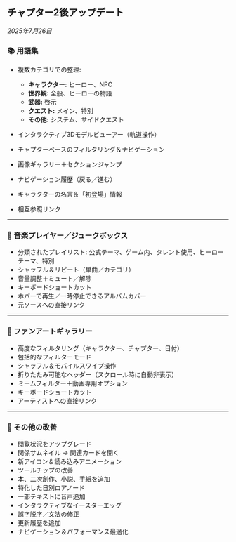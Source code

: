 ## チャプター2後アップデート

_2025年7月26日_

### 📚 用語集

- 複数カテゴリでの整理:

    - **キャラクター:** ヒーロー、NPC
    - **世界観:** 全般、ヒーローの物語
    - **武器:** 啓示
    - **クエスト:** メイン、特別
    - **その他:** システム、サイドクエスト

- インタラクティブ3Dモデルビューアー（軌道操作）
- チャプターベースのフィルタリング＆ナビゲーション
- 画像ギャラリー＋セクションジャンプ
- ナビゲーション履歴（戻る／進む）
- キャラクターの名言＆「初登場」情報
- 相互参照リンク

---

### 🎵 音楽プレイヤー／ジュークボックス

- 分類されたプレイリスト: 公式テーマ、ゲーム内、タレント使用、ヒーローテーマ、特別
- シャッフル＆リピート（単曲／カテゴリ）
- 音量調整＋ミュート／解除
- キーボードショートカット
- ホバーで再生／一時停止できるアルバムカバー
- 元ソースへの直接リンク

---

### 🎨 ファンアートギャラリー

- 高度なフィルタリング（キャラクター、チャプター、日付）
- 包括的なフィルターモード
- シャッフル＆モバイルスワイプ操作
- 折りたたみ可能なヘッダー（スクロール時に自動非表示）
- ミームフィルター＋動画専用オプション
- キーボードショートカット
- アーティストへの直接リンク

---

### 🔧 その他の改善

- 閲覧状況をアップグレード
- 関係サムネイル → 関連カードを開く
- 新アイコン＆読み込みアニメーション
- ツールチップの改善
- 本、二次創作、小説、手紙を追加
- 特化した日別ロアノード
- 一部テキストに音声追加
- インタラクティブなイースターエッグ
- 誤字脱字／文法の修正
- 更新履歴を追加
- ナビゲーション＆パフォーマンス最適化
